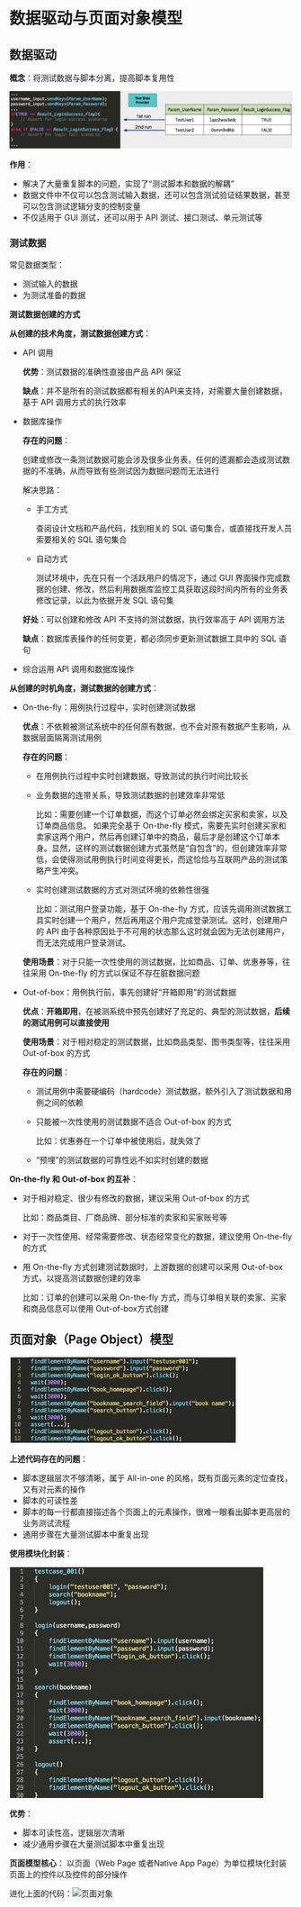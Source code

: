 # 数据驱动与页面对象模型

## 数据驱动

**概念**：将测试数据与脚本分离，提高脚本复用性

![数据驱动](./images/数据驱动.jpg)

**作用**：

+  解决了大量重复脚本的问题，实现了“测试脚本和数据的解耦”
+  数据文件中不仅可以包含测试输入数据，还可以包含测试验证结果数据，甚至可以包含测试逻辑分支的控制变量
+  不仅适用于 GUI 测试，还可以用于 API 测试、接口测试、单元测试等

### 测试数据

常见数据类型：

+ 测试输入的数据
+ 为测试准备的数据

**测试数据创建的方式**

**从创建的技术角度，测试数据创建方式**：

+ API 调用

  **优势**：测试数据的准确性直接由产品 API 保证

  **缺点**：并不是所有的测试数据都有相关的API来支持，对需要大量创建数据，基于 API 调用方式的执行效率

+ 数据库操作

  **存在的问题**：

  创建或修改一条测试数据可能会涉及很多业务表，任何的遗漏都会造成测试数据的不准确，从而导致有些测试因为数据问题而无法进行

  解决思路：

  + 手工方式

    查阅设计文档和产品代码，找到相关的 SQL 语句集合，或直接找开发人员索要相关的 SQL 语句集合

  + 自动方式

    测试环境中，先在只有一个活跃用户的情况下，通过 GUI 界面操作完成数据的创建、修改，然后利用数据库监控工具获取这段时间内所有的业务表修改记录，以此为依据开发 SQL 语句集

  **好处**：可以创建和修改 API 不支持的测试数据，执行效率高于 API 调用方法

  **缺点**：数据库表操作的任何变更，都必须同步更新测试数据工具中的 SQL 语句

+ 综合运用 API 调用和数据库操作

**从创建的时机角度，测试数据的创建方式**：

+ On-the-fly：用例执行过程中，实时创建测试数据

  **优点**：不依赖被测试系统中的任何原有数据，也不会对原有数据产生影响，从数据层面隔离测试用例

  **存在的问题**：

  + 在用例执行过程中实时创建数据，导致测试的执行时间比较长

  + 业务数据的连带关系，导致测试数据的创建效率非常低

    比如：需要创建一个订单数据，而这个订单必然会绑定买家和卖家，以及订单商品信息。
    如果完全基于 On-the-fly 模式，需要先实时创建买家和卖家这两个用户，然后再创建订单中的商品，最后才是创建这个订单本身。显然，这样的测试数据创建方式虽然是“自包含”的，但创建效率非常低，会使得测试用例执行时间变得更长，而这恰恰与互联网产品的测试策略产生冲突。

  + 实时创建测试数据的方式对测试环境的依赖性很强

    比如：测试用户登录功能，基于 On-the-fly 方式，应该先调用测试数据工具实时创建一个用户，然后再用这个用户完成登录测试。这时，创建用户的 API 由于各种原因处于不可用的状态那么这时就会因为无法创建用户，而无法完成用户登录测试。

  **使用场景**：对于只能一次性使用的测试数据，比如商品、订单、优惠券等，往往采用 On-the-fly 的方式以保证不存在脏数据问题

+ Out-of-box：用例执行前，事先创建好“开箱即用”的测试数据

  **优点**：**开箱即用**，在被测系统中预先创建好了充足的、典型的测试数据，**后续的测试用例可以直接使用**

  **使用场景**：对于相对稳定的测试数据，比如商品类型、图书类型等，往往采用 Out-of-box 的方式

  **存在的问题**：

  + 测试用例中需要硬编码（hardcode）测试数据，额外引入了测试数据和用例之间的依赖

  + 只能被一次性使用的测试数据不适合 Out-of-box 的方式

    比如：优惠券在一个订单中被使用后，就失效了

  + “预埋”的测试数据的可靠性远不如实时创建的数据

**On-the-fly 和 Out-of-box 的互补**：

+ 对于相对稳定、很少有修改的数据，建议采用 Out-of-box 的方式

  比如：商品类目、厂商品牌、部分标准的卖家和买家账号等

+ 对于一次性使用、经常需要修改、状态经常变化的数据，建议使用 On-the-fly 的方式

+ 用 On-the-fly 方式创建测试数据时，上游数据的创建可以采用 Out-of-box 方式，以提高测试数据创建的效率

  比如：订单的创建可以采用 On-the-fly 方式，而与订单相关联的卖家、买家和商品信息可以使用 Out-of-box方式创建

## 页面对象（Page Object）模型

![早期代码](./images/早期代码.jpg)

**上述代码存在的问题**：

+  脚本逻辑层次不够清晰，属于 All-in-one 的风格，既有页面元素的定位查找，又有对元素的操作 
+  脚本的可读性差
+  脚本的每一行都直接描述各个页面上的元素操作，很难一眼看出脚本更高层的业务测试流程 
+  通用步骤在大量测试脚本中重复出现

**使用模块化封装**：

![页面模型](./images/页面模型.jpg)

**优势**：

+  脚本可读性高，逻辑层次清晰
+  减少通用步骤在大量测试脚本中重复出现

**页面模型核心**： 以页面（Web Page 或者Native App Page）为单位模块化封装页面上的控件以及控件的部分操作 

进化上面的代码：![页面对象](E:\myself\project\blog\docs\advanced-testing\auto-test\web-auto\images\页面对象.jpg)

